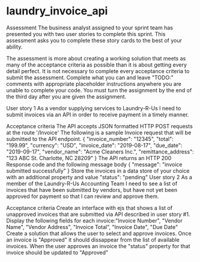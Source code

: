 # laundry_invoice_api

Assessment
The business analyst assigned to your sprint team has presented you with two user stories to complete this sprint. This assessment asks you to complete these story cards to the best of your ability.

The assessment is more about creating a working solution that meets as many of the acceptance criteria as possible than it is about getting every detail perfect. It is not necessary to complete every acceptance criteria to submit the assessment. Complete what you can and leave "TODO:" comments with appropriate placeholder instructions anywhere you are unable to complete your code. You must turn the assignment by the end of the third day after you are given the assignment.

User story 1
As a vendor supplying services to Laundry-R-Us I need to submit invoices via an API in order to receive payment in a timely manner.

Acceptance criteria
The API accepts JSON formatted HTTP POST requests at the route '/Invoice' The following is a sample Invoice request that will be submitted to the API endpoint.
{
  "invoice_number": "12345",
  "total": "199.99",
  "currency": "USD",
  "invoice_date": "2019-08-17",
  "due_date": "2019-09-17",
  "vendor_name": "Acme Cleaners Inc.",
  "remittance_address": "123 ABC St. Charlotte, NC 28209"
}
The API returns an HTTP 200 Response code and the following message body
{
  "message": "invoice submitted successfully"
}
Store the invoices in a data store of your choice with an additional property and value "status": "pending"
User story 2
As a member of the Laundry-R-Us Accounting Team I need to see a list of invoices that have been submitted by vendors, but have not yet been approved for payment so that I can review and approve them.

Acceptance criteria
Create an interface with ejs that shows a list of unapproved invoices that are submitted via API described in user story #1.
Display the following fields for each invoice:"Invoice Number", "Vendor Name", "Vendor Address", "Invoice Total", "Invoice Date", "Due Date"
Create a solution that allows the user to select and approve invoices. Once an invoice is "Approved" it should dissappear from the list of available invoices.
When the user approves an invoice the "status" property for that invoice should be updated to "Approved"
